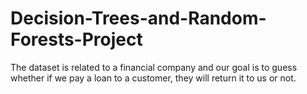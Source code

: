 # Decision-Trees-and-Random-Forests-Project

The dataset is related to a financial company and our goal is to guess whether if we pay a loan to a customer, they will return it to us or not.
